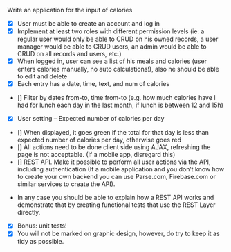 Write an application for the input of calories
* [x] User must be able to create an account and log in
* [x] Implement at least two roles with different permission levels (ie: a regular user would only be able to CRUD on his owned records, a user manager would be able to CRUD users, an admin would be able to CRUD on all records and users, etc.)
* [x] When logged in, user can see a list of his meals and calories (user enters calories manually, no auto calculations!), also he should be able to edit and delete
* [x] Each entry has a date, time, text, and num of calories
* [] Filter by dates from-to, time from-to (e.g. how much calories have I had for lunch each day in the last month, if lunch is between 12 and 15h)
* [x] User setting – Expected number of calories per day
* [] When displayed, it goes green if the total for that day is less than expected number of calories per day, otherwise goes red
* [] All actions need to be done client side using AJAX, refreshing the page is not acceptable. (If a mobile app, disregard this)
* [] REST API. Make it possible to perform all user actions via the API, including authentication (If a mobile application and you don’t know how to create your own backend you can use Parse.com, Firebase.com or similar services to create the API).
- In any case you should be able to explain how a REST API works and demonstrate that by creating functional tests that use the REST Layer directly.
* [x] Bonus: unit tests!
* [x] You will not be marked on graphic design, however, do try to keep it as tidy as possible.
